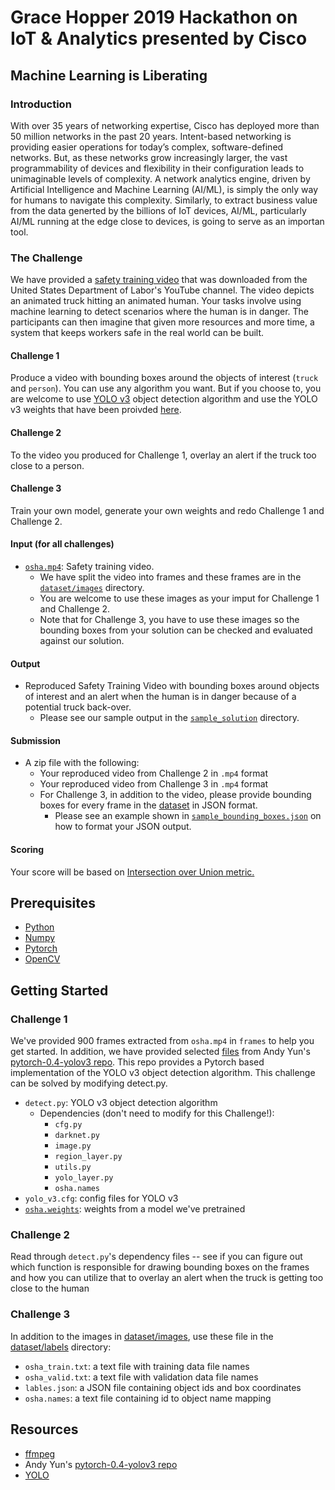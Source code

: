 # Grace Hopper 2019 Hackathon on IoT & Analytics presented by Cisco #

## Machine Learning is Liberating ##

### Introduction ###
With over 35 years of networking expertise, Cisco has deployed more than 50 million networks in the past 20 years. Intent-based networking is providing easier operations for today’s complex, software-defined networks. But, as these networks grow increasingly larger, the vast programmability of devices and flexibility in their configuration leads to unimaginable levels of complexity. A network analytics engine, driven by Artificial Intelligence and Machine Learning (AI/ML), is simply the only way for humans to navigate this complexity. Similarly, to extract business value from the data generted by the billions of IoT devices, AI/ML, particularly AI/ML running at the edge close to devices, is going to serve as an importan tool.

### The Challenge ###
We have provided a [safety training video](https://www.youtube.com/watch?v=_o0T9G40Ehc) that was downloaded from the United States Department of Labor's YouTube channel. The video depicts an animated truck hitting an animated human. Your tasks involve using machine learning to detect scenarios where the human is in danger. The participants can then imagine that given more resources and more time, a system that keeps workers safe in the real world can be built.

#### Challenge 1 ####
Produce a video with bounding boxes around the objects of interest (`truck` and `person`). You can use any algorithm you want. But if you choose to, you are welcome to use [YOLO v3](https://pjreddie.com/darknet/yolo/) object detection algorithm and use the YOLO v3 weights that have been proivded [here](https://www.dropbox.com/s/b1x09r9hp9z7kap/osha.weights?dl=0).

#### Challenge 2 ####
To the video you produced for Challenge 1, overlay an alert if the truck too close to a person.

#### Challenge 3 ####
Train your own model, generate your own weights and redo Challenge 1 and Challenge 2.

#### Input (for all challenges) ####
* [`osha.mp4`](https://github.com/mnemonist/cisco-ghc-hackathon/blob/master/dataset/video/osha.mp4): Safety training video.
  * We have split the video into frames and these frames are in the [`dataset/images`](https://github.com/mnemonist/cisco-ghc-hackathon/tree/master/dataset/images) directory.
  * You are welcome to use these images as your imput for Challenge 1 and Challenge 2.
  * Note that for Challenge 3, you have to use these images so the bounding boxes from your solution can be checked and evaluated against our solution.

#### Output ####
* Reproduced Safety Training Video with bounding boxes around objects of interest and an alert when the human is in danger because of a potential truck back-over.
  * Please see our sample output in the [`sample_solution`](https://github.com/mnemonist/cisco-ghc-hackathon/tree/master/sample_solution) directory.

#### Submission ####
* A zip file with the following:
  * Your reproduced video from Challenge 2 in `.mp4` format
  * Your reproduced video from Challenge 3 in `.mp4` format 
  * For Challenge 3, in addition to the video, please provide bounding boxes for every frame in the [dataset](https://github.com/mnemonist/cisco-ghc-hackathon/tree/master/dataset/images) in JSON format.
    * Please see an example shown in [`sample_bounding_boxes.json`](https://github.com/mnemonist/cisco-ghc-hackathon/blob/master/sample_solution/sample_bounding_boxes.json) on how to format your JSON output.

#### Scoring ####
Your score will be based on [Intersection over Union metric.](https://www.pyimagesearch.com/2016/11/07/intersection-over-union-iou-for-object-detection/)

## Prerequisites ##
* [Python](https://www.python.org/downloads/)
* [Numpy](https://scipy.org/install.html)
* [Pytorch](https://pytorch.org/get-started/locally/)
* [OpenCV](https://pypi.org/project/opencv-python/)

## Getting Started ##

### Challenge 1 ###

We've provided 900 frames extracted from `osha.mp4` in `frames` to help you get started. In addition, we have provided selected [files](https://github.com/mnemonist/cisco-ghc-hackathon/tree/master/challenge1and2) from Andy Yun's [pytorch-0.4-yolov3 repo](https://github.com/andy-yun/pytorch-0.4-yolov3). This repo provides a Pytorch based implementation of the YOLO v3 object detection algorithm. This challenge can be solved by modifying detect.py.
* `detect.py`: YOLO v3 object detection algorithm
	* Dependencies (don't need to modify for this Challenge!):
		* `cfg.py`
		* `darknet.py`
		* `image.py`
		* `region_layer.py`
		* `utils.py`
		* `yolo_layer.py`
		* `osha.names`
* `yolo_v3.cfg`: config files for YOLO v3
* [`osha.weights`](https://www.dropbox.com/s/b1x09r9hp9z7kap/osha.weights?dl=0): weights from a model we've pretrained

### Challenge 2 ###

Read through `detect.py`'s dependency files -- see if you can figure out which function is responsible for drawing bounding boxes on the frames and how you can utilize that to overlay an alert when the truck is getting too close to the human

### Challenge 3 ###

In addition to the images in [dataset/images](https://github.com/mnemonist/cisco-ghc-hackathon/tree/master/dataset/images), use these file in the [dataset/labels](https://github.com/mnemonist/cisco-ghc-hackathon/tree/master/dataset/labels) directory:
* `osha_train.txt`: a text file with training data file names
* `osha_valid.txt`: a text file with validation data file names
* `lables.json`: a JSON file containing object ids and box coordinates
* `osha.names`: a text file containing id to object name mapping

## Resources ##
* [ffmpeg](https://ffmpeg.org/)
* Andy Yun's [pytorch-0.4-yolov3 repo](https://github.com/andy-yun/pytorch-0.4-yolov3)
* [YOLO](https://pjreddie.com/darknet/yolo/)



